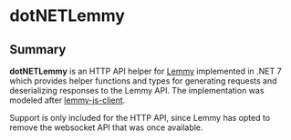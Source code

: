 <div class="article">

# dotNETLemmy

## Summary

**dotNETLemmy** is an HTTP API helper for [Lemmy](https://github.com/LemmyNet/lemmy) implemented in .NET 7  which provides helper functions and types for generating requests and deserializing responses to the Lemmy API. The implementation was modeled after [lemmy-js-client](https://github.com/LemmyNet/lemmy-js-client).

Support is only included for the HTTP API, since Lemmy has opted to remove the websocket API that was once available.

</div>